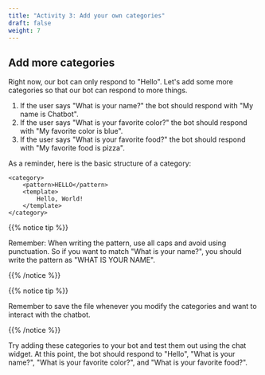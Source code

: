 ```yaml
---
title: "Activity 3: Add your own categories"
draft: false
weight: 7
---
```


## Add more categories

Right now, our bot can only respond to "Hello". Let's add some more categories so that our bot can respond to more things.

1. If the user says "What is your name?" the bot should respond with "My name is Chatbot".
2. If the user says "What is your favorite color?" the bot should respond with "My favorite color is blue".
3. If the user says "What is your favorite food?" the bot should respond with "My favorite food is pizza".

As a reminder, here is the basic structure of a category:

```
<category>
    <pattern>HELLO</pattern>
    <template>
        Hello, World!
    </template>
</category>
```

{{% notice tip %}}

Remember: When writing the pattern, use all caps and avoid using punctuation. So if you want to match "What is your name?", you should write the pattern as "WHAT IS YOUR NAME".

{{% /notice %}}

{{% notice tip %}}

Remember to save the file whenever you modify the categories and want to interact with the chatbot.

{{% /notice %}}

Try adding these categories to your bot and test them out using the chat widget. At this point, the bot should respond to "Hello", "What is your name?", "What is your favorite color?", and "What is your favorite food?".